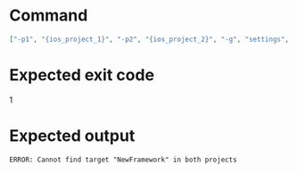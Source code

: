 # Command
```json
["-p1", "{ios_project_1}", "-p2", "{ios_project_2}", "-g", "settings", "-t", "NewFramework", "-f", "console", "-v"]
```

# Expected exit code
1

# Expected output
```
ERROR: Cannot find target "NewFramework" in both projects

```
